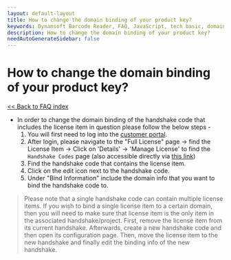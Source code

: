 ```yaml
---
layout: default-layout
title: How to change the domain binding of your product key?
keywords: Dynamsoft Barcode Reader, FAQ, JavaScript, tech basic, domain binding, product key
description: How to change the domain binding of your product key?
needAutoGenerateSidebar: false
---
```


# How to change the domain binding of your product key?

[<< Back to FAQ index](index.md)

- In order to change the domain binding of the handshake code that includes the license item in question please follow the below steps -
  1. You will first need to log into the [customer portal](https://www.dynamsoft.com/customer/index).
  2. After login, please navigate to the "Full License" page -> find the License Item -> Click on 'Details' -> 'Manage License' to find the `Handshake Codes` page (also accessible directly via [this link](https://www.dynamsoft.com/lts/index.html#/handshakeCodes))
  3. Find the handshake code that contains the license item.
  4. Click on the edit icon next to the handshake code.
  5. Under "Bind Information" include the domain info that you want to bind the handshake code to.
 > Please note that a single handshake code can contain multiple license items. If you wish to bind a single license item to a certain domain, then you will need to make sure that license item is the only item in the associated handshake/project. First, remove the license item from its current handshake. Afterwards, create a new handshake code and then open its configuration page. Then, move the license item to the new handshake and finally edit the binding info of the new handshake.
